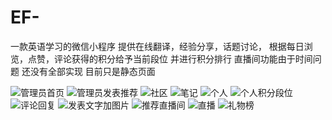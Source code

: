 # EF-
一款英语学习的微信小程序
提供在线翻译，经验分享，话题讨论，
根据每日浏览，点赞，评论获得的积分给予当前段位
并进行积分排行
直播间功能由于时间问题 还没有全部实现
目前只是静态页面

![管理员首页](https://github.com/WangWeiQi1/EF-/blob/master/images/1.PNG)
![管理员发表推荐](https://github.com/WangWeiQi1/EF-/blob/master/images/2.PNG)
![社区](https://github.com/WangWeiQi1/EF-/blob/master/images/3.PNG)
![笔记](https://github.com/WangWeiQi1/EF-/blob/master/images/4.PNG)
![个人](https://github.com/WangWeiQi1/EF-/blob/master/images/5.PNG)
![个人积分段位](https://github.com/WangWeiQi1/EF-/blob/master/images/6.PNG)
![评论回复](https://github.com/WangWeiQi1/EF-/blob/master/images/7.PNG)
![发表文字加图片](https://github.com/WangWeiQi1/EF-/blob/master/images/8.PNG)
![推荐直播间](https://github.com/WangWeiQi1/EF-/blob/master/images/9.PNG)
![直播](https://github.com/WangWeiQi1/EF-/blob/master/images/10.PNG)
![礼物榜](https://github.com/WangWeiQi1/EF-/blob/master/images/11.PNG)


